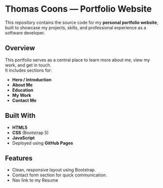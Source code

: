 # Thomas Coons — Portfolio Website

This repository contains the source code for my **personal portfolio website**, built to showcase my projects, skills, and professional experience as a software developer.

## Overview
This portfolio serves as a central place to learn more about me, view my work, and get in touch.  
It includes sections for:
- **Hero / Introduction**
- **About Me** 
- **Education**
- **My Work** 
- **Contact Me**

## Built With
- **HTML5**
- **CSS** (Bootstrap 5)
- **JavaScript**
- Deployed using **GitHub Pages**

## Features
- Clean, responsive layout using Bootstrap.
- Contact form section for quick communication.
- Nav link to my Resume